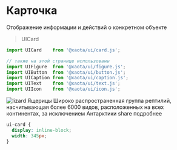 # Карточка
Отображение информации и действий о конкретном объекте

> UICard

```javascript
import UICard    from '@xaota/ui/card.js';

// также на этой странице использованы
import UIFigure  from '@xaota/ui/figure.js';
import UIButton  from '@xaota/ui/button.js';
import UICaption from '@xaota/ui/caption.js';
import UIText    from '@xaota/ui/text.js';
import UIIcon    from '@xaota/ui/icon.js';
```

<ui-html>
  <ui-card>
    <ui-figure>
      <img src="content/images/contemplative-reptile.jpg" alt="lizard" />
      <ui-caption slot="description">Ящерицы</ui-caption>
      <ui-text slot="description">
        Широко распространенная группа рептилий,
        насчитывающая более 6000 видов,
        расположенных на всех континентах,
        за исключением Антарктики
      </ui-text>
    </ui-figure>
    <ui-button slot="action" mode="lighten">
      <ui-icon>share</ui-icon>
    </ui-button>
    <ui-button slot="action" mode="lighten">подробнее</ui-button>
  </ui-card>
</ui-html>

```css
ui-card {
  display: inline-block;
  width: 345px;
}
```
